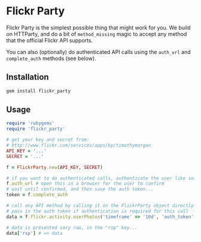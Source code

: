 Flickr Party
============

Flickr Party is the simplest possible thing that might work for you. We build on HTTParty, and do a bit of `method_missing` magic to accept any method that the official Flickr API supports.

You can also (optionally) do authenticated API calls using the `auth_url` and `complete_auth` methods (see below).

Installation
------------

```sh
gem install flickr_party
```
    
Usage
-----

```ruby
require 'rubygems'
require 'flickr_party'

# get your key and secret from:
# http://www.flickr.com/services/apps/by/timothymorgan
API_KEY = '...'
SECRET = '...'

f = FlickrParty.new(API_KEY, SECRET)

# if you want to do authenticated calls, authenticate the user like so:
f.auth_url # open this in a browser for the user to confirm
# wait until confirmed, and then save the auth token...
token = f.complete_auth

# call any API method by calling it on the FlickrParty object directly
# pass in the auth token if authentication is required for this call
data = f.flickr.activity.userPhotos('timeframe' => '10d', 'auth_token' => token)

# data is presented vary raw, in the "rsp" key...
data['rsp'] # => data
```
